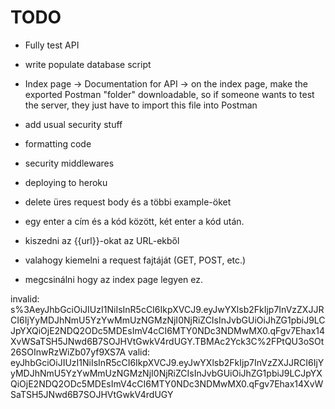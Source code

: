 # TODO

- Fully test API

- write populate database script
- Index page 	-> Documentation for API
				-> on the index page, make the exported Postman "folder" downloadable, so if someone wants to test the server, they just have to import this file into Postman
- add usual security stuff
- formatting code
- security middlewares
- deploying to heroku
- delete üres request body és a többi example-öket
- egy enter a cím és a kód között, két enter a kód után.
- kiszedni az {{url}}-okat az URL-ekből
- valahogy kiemelni a request fajtáját (GET, POST, etc.)
- megcsinálni hogy az index page legyen ez.

invalid:
s%3AeyJhbGciOiJIUzI1NiIsInR5cCI6IkpXVCJ9.eyJwYXlsb2FkIjp7InVzZXJJRCI6IjYyMDJhNmU5YzYwMmUzNGMzNjI0NjRiZCIsInJvbGUiOiJhZG1pbiJ9LCJpYXQiOjE2NDQ2ODc5MDEsImV4cCI6MTY0NDc3NDMwMX0.qFgv7Ehax14XvWSaTSH5JNwd6B7SOJHVtGwkV4rdUGY.TBMAc2Yck3C%2FPtQU3oSOt26SOInwRzWiZb07yf9XS7A
valid:
eyJhbGciOiJIUzI1NiIsInR5cCI6IkpXVCJ9.eyJwYXlsb2FkIjp7InVzZXJJRCI6IjYyMDJhNmU5YzYwMmUzNGMzNjI0NjRiZCIsInJvbGUiOiJhZG1pbiJ9LCJpYXQiOjE2NDQ2ODc5MDEsImV4cCI6MTY0NDc3NDMwMX0.qFgv7Ehax14XvWSaTSH5JNwd6B7SOJHVtGwkV4rdUGY
